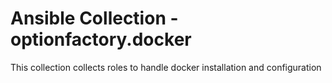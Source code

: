 # Ansible Collection - optionfactory.docker

This collection collects roles to handle docker installation and configuration

